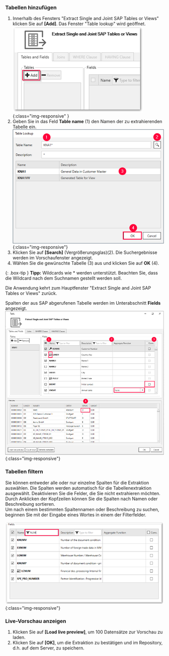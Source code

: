 
### Tabellen hinzufügen

1. Innerhalb des Fensters "Extract Single and Joint SAP Tables or Views" klicken Sie auf **[Add]**. Das Fenster "Table lookup" wird geöffnet.
![Table-Lookup](/img/content/table/table_main-window_add.png){:class="img-responsive" }
2. Geben Sie in das Feld **Table name** (1) den Namen der zu extrahierenden Tabelle ein.
![Look-Up-Table](/img/content/table/table_look-up.png){:class="img-responsive"} <br/>
3. Klicken Sie auf **[Search]** (Vergrößerungsglas)(2).
Die Suchergebnisse werden im Vorschaufenster angezeigt.<br>
4. Wählen Sie die gewünschte Tabelle (3) aus und klicken Sie auf **OK** (4). <br>

{: .box-tip }
**Tipp:** Wildcards wie * werden unterstützt. Beachten Sie, dass die Wildcard nach dem Suchnamen gestellt werden soll.

Die Anwendung kehrt zum Hauptfenster "Extract Single and Joint SAP Tables or Views" zurück. <br>

Spalten der aus SAP abgerufenen Tabelle werden im Unterabschnitt **Fields** angezeigt.  
![Table-Form](/img/content/table/table_fields_filter.png){:class="img-responsive"}



### Tabellen filtern

Sie können entweder alle oder nur einzelne Spalten für die Extraktion auswählen. Die Spalten werden automatisch für die Tabellenextraktion ausgewählt. Deaktivieren Sie die Felder, die Sie nicht extrahieren möchten.<br>
Durch Anklicken der Kopfzeilen können Sie die Spalten nach Namen oder Beschreibung sortieren. <br>
Um nach einem bestimmten Spaltennamen oder Beschreibung zu suchen, beginnen Sie mit der Eingabe eines Wortes in einem der Filterfelder.<br>

![Table-Main](/img/content/table/fields_filter-search.png){:class="img-responsive"}


### Live-Vorschau anzeigen

1. Klicken Sie auf **[Load live preview]**, um 100 Datensätze zur Vorschau zu laden.
2. Klicken Sie auf **[OK]**, um die Extraktion zu bestätigen und im Repository, d.h. auf dem Server, zu speichern.
